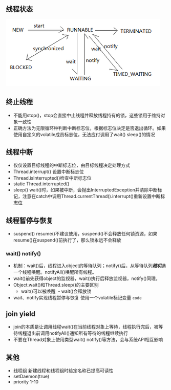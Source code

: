 ## 线程状态
![状态图](https://github.com/luoruiAlex/blogs/blob/master/java/highconcurrency/thread.png)

## 终止线程
- 不能用stop()，stop会直接中止线程并释放线程持有的锁，这些锁用于维持对象一致性
- 正确方法为无限循环种判断中断标志位，根据标志位决定是否退出循环。如果使用自定义的volatile成员标志位，无法应付调用了wait() sleep()的情况

## 线程中断
- 仅仅设置目标线程的中断标志位，由目标线程决定处理方式
- Thread.interrupt() 设置中断标志位
- Thread.isInterrupted()检查中断标志位
- static Thread.interrupted()
- sleep() wait()时，如果被中断，会抛出InterruptedException并清除中断标记，注意在catch中调用Thread.currentThread().interrupt()重新设置中断标志位

## 线程暂停与恢复
- suspend() resume()不建议使用，suspend()不会释放任何锁资源，如果resume()在suspend()前执行了，那么锁永远不会释放
### wait() notify()
- 机制：wait()后，线程进入object的等待队列；notify()后，从等待队列***随机***选一个线程唤醒。notifyAll()唤醒所有线程。
- wait()前先获得object的监视器，wait()执行后释放监视器，notify()同理。
- Object.wait()和Thread.sleep()的主要区别
  - wait()可以被唤醒
  - wait()会释放锁
- wait、notify实现线程暂停与恢复 使用一个volatile标记变量
`code`

## join yield
- join的本质是让调用线程wait()在当前线程对象上等待，线程执行完后，被等待线程退出前调用notifyAll()通知所有等待的线程继续执行
- 不要在Thread对象上使用类型wait() notify()等方法，会与系统API相互影响

## 其他
- 线程组 新建线程和线程组时给定名称已提高可读性
- setDaemon(true)
- priority 1-10
